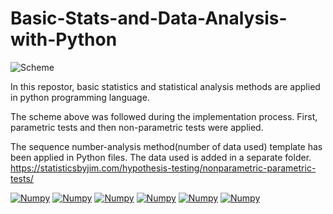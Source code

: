 # Basic-Stats-and-Data-Analysis-with-Python
![Scheme](https://i.imgur.com/3ZficIr.png)

In this repostor, basic statistics and statistical analysis methods are applied in python programming language.

The scheme above was followed during the implementation process. First, parametric tests and then non-parametric tests were applied.

The sequence number-analysis method(number of data used) template has been applied in Python files. The data used is added in a separate folder.
https://statisticsbyjim.com/hypothesis-testing/nonparametric-parametric-tests/


[![Numpy](https://img.shields.io/badge/Numpy-777BB4?style=for-the-badge&logo=numpy&logoColor=white)]()
[![Numpy](https://img.shields.io/badge/Pandas-2C2D72?style=for-the-badge&logo=pandas&logoColor=white)]()
[![Numpy](https://img.shields.io/badge/Plotly-239120?style=for-the-badge&logo=plotly&logoColor=white)]()
[![Numpy](https://img.shields.io/badge/scikit_learn-F7931E?style=for-the-badge&logo=scikit-learn&logoColor=white)]()
[![Numpy](https://img.shields.io/badge/SciPy-654FF0?style=for-the-badge&logo=SciPy&logoColor=white)]()
[![Numpy](https://img.shields.io/badge/-MATPLOTLIB-blue?style=for-the-badge&logo=https://upload.wikimedia.org/wikipedia/commons/thumb/0/01/Created_with_Matplotlib-logo.svg/2048px-Created_with_Matplotlib-logo.svg&logoColor=white)]()

